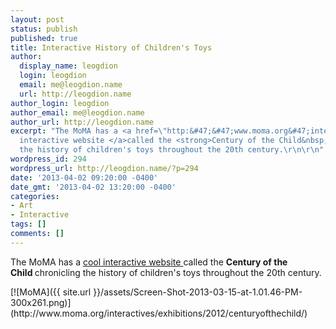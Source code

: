 ```yaml
---
layout: post
status: publish
published: true
title: Interactive History of Children's Toys
author:
  display_name: leogdion
  login: leogdion
  email: me@leogdion.name
  url: http://leogdion.name
author_login: leogdion
author_email: me@leogdion.name
author_url: http://leogdion.name
excerpt: "The MoMA has a <a href=\"http:&#47;&#47;www.moma.org&#47;interactives&#47;exhibitions&#47;2012&#47;centuryofthechild&#47;\">cool
  interactive website </a>called the <strong>Century of the Child&nbsp;</strong>chronicling
  the history of children's toys throughout the 20th century.\r\n\r\n"
wordpress_id: 294
wordpress_url: http://leogdion.name/?p=294
date: '2013-04-02 09:20:00 -0400'
date_gmt: '2013-04-02 13:20:00 -0400'
categories:
- Art
- Interactive
tags: []
comments: []
---
```

<p>The MoMA has a <a href="http:&#47;&#47;www.moma.org&#47;interactives&#47;exhibitions&#47;2012&#47;centuryofthechild&#47;">cool interactive website </a>called the <strong>Century of the Child&nbsp;</strong>chronicling the history of children's toys throughout the 20th century.</p>
<p><a id="more"></a><a id="more-294"></a></p>
[![MoMA]({{ site.url }}/assets/Screen-Shot-2013-03-15-at-1.01.46-PM-300x261.png)](http://www.moma.org/interactives/exhibitions/2012/centuryofthechild/)


